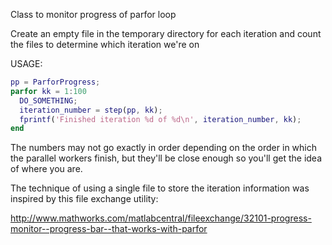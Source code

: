 Class to monitor progress of parfor loop

Create an empty file in the temporary directory for each iteration and count the files to determine which iteration we're on

USAGE:

```matlab
pp = ParforProgress;
parfor kk = 1:100
  DO_SOMETHING;
  iteration_number = step(pp, kk);
  fprintf('Finished iteration %d of %d\n', iteration_number, kk);
end
```

The numbers may not go exactly in order depending on the order in which the parallel workers finish, but they'll be close enough so you'll get the idea of where you are.

The technique of using a single file to store the iteration information was inspired
by this file exchange utility:

http://www.mathworks.com/matlabcentral/fileexchange/32101-progress-monitor--progress-bar--that-works-with-parfor
